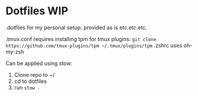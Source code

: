 # Dotfiles WIP

.dotfiles for my personal setup. provided as is etc.etc.etc.


.tmux.conf requires installing tpm for tmux plugins: `git clone https://github.com/tmux-plugins/tpm ~/.tmux/plugins/tpm`
.zshrc uses oh-my-zsh



Can be applied using stow:
1. Clone repo to ~/
2. cd to dotfiles
3. run `stow .`
